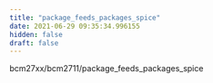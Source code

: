```yaml
---
title: "package_feeds_packages_spice"
date: 2021-06-29 09:35:34.996155
hidden: false
draft: false
---
```


bcm27xx/bcm2711/package_feeds_packages_spice

